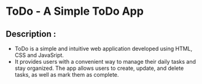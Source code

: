 # ToDo - A Simple ToDo App

## Description :
- ToDo is a simple and intuitive web application developed using HTML, CSS and JavaSript.
- It provides users with a convenient way to manage their daily tasks and stay organized. The app allows users to create, update, and delete tasks, as well as mark them as complete.
